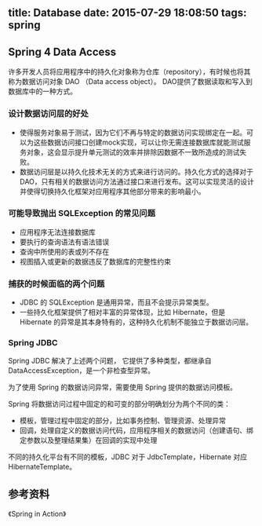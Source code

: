 title: Database
date: 2015-07-29 18:08:50
tags: spring
---


## Spring 4 Data Access

许多开发人员将应用程序中的持久化对象称为仓库（repository），有时候也将其称为数据访问对象 DAO （Data access object）。
DAO提供了数据读取和写入到数据库中的一种方式。

### 设计数据访问层的好处

- 使得服务对象易于测试，因为它们不再与特定的数据访问实现绑定在一起。可以为这些数据访问接口创建mock实现，可以让你无需连接数据库就能测试服务对象，这会显示提升单元测试的效率并排除因数据不一致所造成的测试失败。
- 数据访问层是以持久化技术无关的方式来进行访问的。持久化方式的选择对于DAO，只有相关的数据访问方法通过接口来进行发布。这可以实现灵活的设计并使得切换持久化框架对应用程序其他部分带来的影响最小。

### 可能导致抛出 SQLException 的常见问题

- 应用程序无法连接数据库
- 要执行的查询语法有语法错误
- 查询中所使用的表或列不存在
- 视图插入或更新的数据违反了数据库的完整性约束

### 捕获的时候面临的两个问题

- JDBC 的 SQLException 是通用异常，而且不会提示异常类型。
- 一些持久化框架提供了相对丰富的异常体现，比如 Hibernate，但是 Hibernate 的异常是其本身特有的，这种持久化机制不能独立于数据访问层。

### Spring JDBC

Spring JDBC 解决了上述两个问题， 它提供了多种类型，都继承自 DataAccessException，是一个非检查型异常。

为了使用 Spring 的数据访问异常，需要使用 Spring 提供的数据访问模板。

Spring 将数据访问过程中固定的和可变的部分明确划分为两个不同的类：

- 模板，管理过程中固定的部分，比如事务控制、管理资源、处理异常
- 回调，处理自定义的数据访问代码，应用程序相关的数据访问（创建语句、绑定参数以及整理结果集）在回调的实现中处理

不同的持久化平台有不同的模板，JDBC 对于 JdbcTemplate，Hibernate 对应 HibernateTemplate。



## 参考资料
《Spring in Action》



    